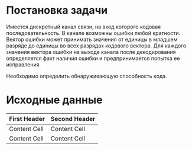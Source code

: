 # Постановка задачи
Имеется дискретный канал связи, на вход которого кодовая последовательность. В канале возможны ошибки любой кратности. Вектор ошибки может принимать значения от единицы в младшем разряде до единицы во всех разрядах кодового вектора. Для каждого значения вектора ошибки на выходе канала после декодирования определяется факт наличия ошибки и предпринимается попытка ее исправления.

Необходимо определить обнаруживающую способность кода.
# Исходные данные
First Header  | Second Header
------------- | -------------
Content Cell  | Content Cell
Content Cell  | Content Cell
